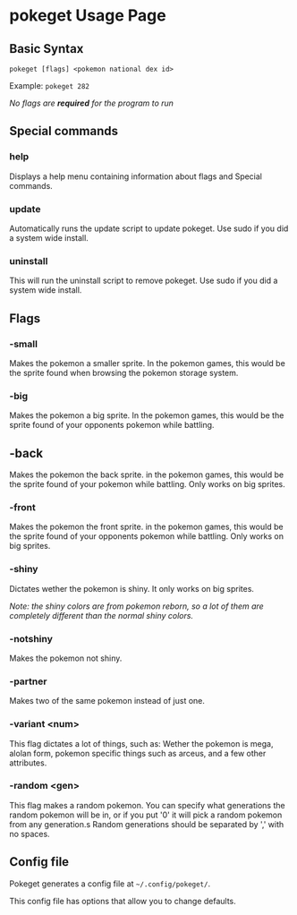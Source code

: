 # pokeget Usage Page

## Basic Syntax

`pokeget [flags] <pokemon national dex id>`

Example: `pokeget 282`

*No flags are **required** for the program to run*

## Special commands

### help

Displays a help menu containing information about flags and Special commands.

### update

Automatically runs the update script to update pokeget. Use sudo if you did a system wide install.

### uninstall

This will run the uninstall script to remove pokeget. Use sudo if you did a system wide install.

## Flags

### -small

Makes the pokemon a smaller sprite. In the pokemon games, this would be the sprite found when browsing the pokemon storage system.

### -big

Makes the pokemon a big sprite. In the pokemon games, this would be the sprite found of your opponents pokemon while battling.

## -back

Makes the pokemon the back sprite. in the pokemon games, this would be the sprite found of your pokemon while battling. Only works on big sprites.

### -front

Makes the pokemon the front sprite. in the pokemon games, this would be the sprite found of your opponents pokemon while battling. Only works on big sprites.

### -shiny

Dictates wether the pokemon is shiny. It only works on big sprites.

*Note: the shiny colors are from pokemon reborn, so a lot of them are completely different than the normal shiny colors.*

### -notshiny

Makes the pokemon not shiny.

### -partner

Makes two of the same pokemon instead of just one.

### -variant \<num>

This flag dictates a lot of things, such as:
Wether the pokemon is mega, alolan form, pokemon specific things such as arceus, and a few other attributes.

### -random \<gen>

This flag makes a random pokemon. You can specify what generations the random pokemon will be in, or if you put '0' it will pick a random pokemon from any generation.s
Random generations should be separated by ',' with no spaces.

## Config file

Pokeget generates a config file at `~/.config/pokeget/`.

This config file has options that allow you to change defaults.
